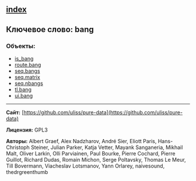 [index](../index.html)
---

## Ключевое слово: bang

### Объекты:
* [is_bang](../is_bang.html)
* [route.bang](../route.bang.html)
* [seq.bangs](../seq.bangs.html)
* [seq.matrix](../seq.matrix.html)
* [seq.nbangs](../seq.nbangs.html)
* [tl.bang](../tl.bang.html)
* [ui.bang](../ui.bang.html)

---
**Сайт:** [https://github.com/uliss/pure-data](https://github.com/uliss/pure-data)

**Лицензия:** GPL3

**Авторы:** Albert Graef, Alex Nadzharov, André Sier, Eliott Paris, Hans-Christoph Steiner, Julian Parker, Katja Vetter, Mayank Sanganeria, Mikhail Malt, Oliver Larkin, Olli Parviainen, Paul Bourke, Pierre Cochard, Pierre Guillot, Richard Dudas, Romain Michon, Serge Poltavsky, Thomas Le Meur, Till Bovermann, Viacheslav Lotsmanov, Yann Orlarey, naivesound, thedrgreenthumb
